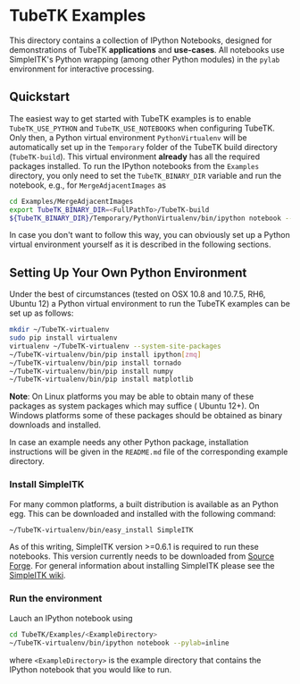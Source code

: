 TubeTK Examples
===============

This directory contains a collection of IPython Notebooks, designed for
demonstrations of TubeTK **applications** and **use-cases**. All notebooks use
SimpleITK's Python wrapping (among other Python modules) in the `pylab`
environment for interactive processing.

## Quickstart

The easiest way to get started with TubeTK examples is to enable
`TubeTK_USE_PYTHON` and `TubeTK_USE_NOTEBOOKS` when configuring TubeTK. Only
then, a Python virtual environment `PythonVirtualenv` will be automatically
set up in the `Temporary` folder of the TubeTK build directory
(`TubeTK-build`). This virtual environment **already** has all the required
packages installed. To run the IPython notebooks from the `Examples`
directory, you only need to set the `TubeTK_BINARY_DIR` variable and run the
notebook, e.g., for `MergeAdjacentImages` as

```bash
cd Examples/MergeAdjacentImages
export TubeTK_BINARY_DIR=<FullPathTo>/TubeTK-build
${TubeTK_BINARY_DIR}/Temporary/PythonVirtualenv/bin/ipython notebook --pylab inline
```

In case you don't want to follow this way, you can obviously set up a Python
virtual environment yourself as it is described in the following sections.


## Setting Up Your Own Python Environment

Under the best of circumstances (tested on OSX 10.8 and 10.7.5, RH6, Ubuntu
12) a Python virtual environment to run the TubeTK examples can be set up as
follows:

```bash
mkdir ~/TubeTK-virtualenv
sudo pip install virtualenv
virtualenv ~/TubeTK-virtualenv --system-site-packages
~/TubeTK-virtualenv/bin/pip install ipython[zmq]
~/TubeTK-virtualenv/bin/pip install tornado
~/TubeTK-virtualenv/bin/pip install numpy
~/TubeTK-virtualenv/bin/pip install matplotlib
```

**Note**: On Linux platforms you may be able to obtain many of these packages
as system packages which may suffice ( Ubuntu 12+). On Windows platforms some
of these packages should be obtained as binary downloads and installed.

In case an example needs any other Python package, installation instructions
will be given in the `README.md` file of the corresponding example directory.

### Install SimpleITK

For many common platforms, a built distribution is available as an Python egg.
This can be downloaded and installed with the following command:

```bash
~/TubeTK-virtualenv/bin/easy_install SimpleITK
```

As of this writing, SimpleITK version >=0.6.1 is required to run these notebooks. This version currently needs to be
downloaded from [Source Forge](http://sourceforge.net/projects/simpleitk/files/SimpleITK/0.6.1/Python/). For general
information about installing SimpleITK please see the [SimpleITK wiki](http://www.itk.org/Wiki/ITK/Release_4/SimpleITK/GettingStarted).


### Run the environment

Lauch an IPython notebook using
```bash
cd TubeTK/Examples/<ExampleDirectory>
~/TubeTK-virtualenv/bin/ipython notebook --pylab=inline
```
where `<ExampleDirectory>` is the example directory that contains the IPython notebook that you would
like to run.
